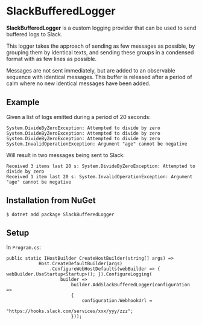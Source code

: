# SlackBufferedLogger

**SlackBufferedLogger** is a custom logging provider that can be used to send buffered logs to Slack.

This logger takes the approach of sending as few messages as possible, by grouping them by identical texts, and sending these groups in a condensed format with as few lines as possible.

Messages are not sent immediately, but are added to an observable sequence with identical messages. This buffer is released after a period of calm where no new identical messages have been added.

## Example

Given a list of logs emitted during a period of 20 seconds:
```
System.DivideByZeroException: Attempted to divide by zero
System.DivideByZeroException: Attempted to divide by zero
System.DivideByZeroException: Attempted to divide by zero
System.InvalidOperationException: Argument "age" cannot be negative
```

Will result in two messages being sent to Slack:

```
Received 3 items last 20 s: System.DivideByZeroException: Attempted to divide by zero
Received 1 item last 20 s: System.InvalidOperationException: Argument "age" cannot be negative
```

## Installation from NuGet

```
$ dotnet add package SlackBufferedLogger
```

## Setup

In `Program.cs`:

```
public static IHostBuilder CreateHostBuilder(string[] args) =>
            Host.CreateDefaultBuilder(args)
                .ConfigureWebHostDefaults(webBuilder => { webBuilder.UseStartup<Startup>(); }).ConfigureLogging(
                    builder =>
                        builder.AddSlackBufferedLogger(configuration =>
                        {
                            configuration.WebhookUrl =
                                "https://hooks.slack.com/services/xxx/yyy/zzz";
                        }));
```